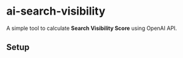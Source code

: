# ai-search-visibility

A simple tool to calculate **Search Visibility Score** using OpenAI API.

## Setup